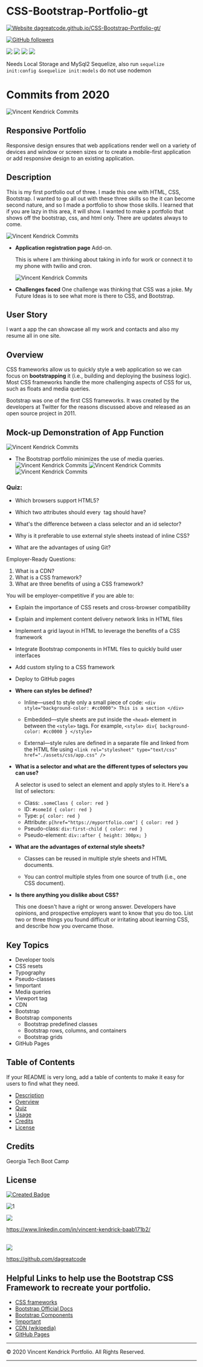 # CSS-Bootstrap-Portfolio-gt

<!-- https://dagreatcode.github.io/CSS-Bootstrap-Portfolio-gt/ -->

[![Website dagreatcode.github.io/CSS-Bootstrap-Portfolio-gt/](https://img.shields.io/website-up-down-green-red/https/dagreatcode.github.io/CSS-Bootstrap-Portfolio-gt/.svg)](https://dagreatcode.github.io/CSS-Bootstrap-Portfolio-gt/)


[![GitHub followers](https://img.shields.io/github/followers/dagreatcode.svg?style=social&label=Follow&maxAge=2592000)](https://github.com/dagreatcode?tab=followers)

<img src="https://img.shields.io/badge/html5%20-%23E34F26.svg?&style=for-the-badge&logo=html5&logoColor=white"/>
<img src="https://img.shields.io/badge/css3%20-%231572B6.svg?&style=for-the-badge&logo=css3&logoColor=white"/>
<img src="https://img.shields.io/badge/bootstrap%20-%23563D7C.svg?&style=for-the-badge&logo=bootstrap&logoColor=white"/>
<img src="https://img.shields.io/badge/git%20-%23F05033.svg?&style=for-the-badge&logo=git&logoColor=white"/>

Needs Local Storage and MySql2 Sequelize, also run `​sequelize init:config &sequelize init:models` do not use nodemon 


<!-- [![GitHub followers](https://img.shields.io/badge/javascript%20-%23323330.svg?&style=for-the-badge&logo=javascript&logoColor=%23F7DF1E)](https://www.javascript.com/) -->

# Commits from 2020

![Vincent Kendrick Commits](./assets/Images/GitHubActivity.png)

## Responsive Portfolio

Responsive design ensures that web applications render well on a variety of devices and window or screen sizes or to create a mobile-first application or add responsive design to an existing application.

## Description

This is my first portfolio out of three. I made this one with HTML, CSS, Bootstrap. I wanted to go all out with these three skills so the it can become second nature, and so I made a portfolio to show those skills. I learned that if you are lazy in this area, it will show. I wanted to make a portfolio that shows off the bootstrap, css, and html only. There are updates always to come.

![Vincent Kendrick Commits](./assets/Images/Screen1.png)


- **Application registration page**
  Add-on.

  This is where I am thinking about taking in info for work or connect it to my phone with twilio and cron.

  ![Vincent Kendrick Commits](./assets/Images/Screen3.png)


- **Challenges faced**
  One challenge was thinking that CSS was a joke. 
  My Future Ideas is to see what more is there to CSS, and Bootstrap.



## User Story

I want a app the can showcase all my work and contacts and also my resume all in one site.

## Overview

CSS frameworks allow us to quickly style a web application so we can focus on **bootstrapping** it (i.e., building and deploying the business logic). Most CSS frameworks handle the more challenging aspects of CSS for us, such as floats and media queries.

Bootstrap was one of the first CSS frameworks. It was created by the developers at Twitter for the reasons discussed above and released as an open source project in 2011.
## Mock-up Demonstration of App Function

![Vincent Kendrick Commits](./assets/Images/Screen4.png)

- The Bootstrap portfolio minimizes the use of media queries.
![Vincent Kendrick Commits](./assets/Images/Screen2.png)
![Vincent Kendrick Commits](./assets/Images/Screen5.png)
![Vincent Kendrick Commits](./assets/Images/Screen6.png)


### Quiz:

- Which browsers support HTML5?

- Which two attributes should every <img> tag should have?

- What's the difference between a class selector and an id selector?

- Why is it preferable to use external style sheets instead of inline CSS?

- What are the advantages of using Git?

Employer-Ready Questions:

1. What is a CDN?
2. What is a CSS framework?
3. What are three benefits of using a CSS framework?

You will be employer-competitive if you are able to:

- Explain the importance of CSS resets and cross-browser compatibility
- Explain and implement content delivery network links in HTML files
- Implement a grid layout in HTML to leverage the benefits of a CSS framework
- Integrate Bootstrap components in HTML files to quickly build user interfaces
- Add custom styling to a CSS framework
- Deploy to GitHub pages

- **Where can styles be defined?**

  - Inline&mdash;used to style only a small piece of code: `<div style="background-color: #cc0000"> This is a section </div>`

  - Embedded&mdash;style sheets are put inside the `<head>` element in between the `<style>` tags. For example, `<style> div{ background-color: #cc0000 } </style>`

  - External&mdash;style rules are defined in a separate file and linked from the HTML file using `<link rel="stylesheet" type="text/css" href="./assets/css/app.css" />`

- **What is a selector and what are the different types of selectors you can use?**

  A selector is used to select an element and apply styles to it. Here's a list of selectors:

  - Class: `.someClass { color: red }`
  - ID: `#someId { color: red }`
  - Type: `p{ color: red }`
  - Attribute: `p[href="https://myportfolio.com"] { color: red }`
  - Pseudo-class: `div:first-child { color: red }`
  - Pseudo-element: `div::after { height: 300px; }`

- **What are the advantages of external style sheets?**

  - Classes can be reused in multiple style sheets and HTML documents.

  - You can control multiple styles from one source of truth (i.e., one CSS document).

- **Is there anything you dislike about CSS?**

  This one doesn't have a right or wrong answer. Developers have opinions, and prospective employers want to know that you do too. List two or three things you found difficult or irritating about learning CSS, and describe how you overcame those.

## Key Topics

- Developer tools
- CSS resets
- Typography
- Pseudo-classes
- !important
- Media queries
- Viewport tag
- CDN
- Bootstrap
- Bootstrap components
  - Bootstrap predefined classes
  - Bootstrap rows, columns, and containers
  - Bootstrap grids
- GitHub Pages

## Table of Contents

If your README is very long, add a table of contents to make it easy for users to find what they need.

- [Description](#description)
- [Overview](#overview)
- [Quiz](#Quiz)
- [Usage](#usage)
- [Credits](#credits)
- [License](#license)





## Credits

Georgia Tech Boot Camp

## License

[![Created Badge](https://badges.pufler.dev/created/puf17640/git-badges)](https://badges.pufler.dev/)

<!-- [![MIT license](https://img.shields.io/badge/License-MIT-blue.svg)](https://lbesson.mit-license.org/) -->

![1](https://github-readme-stats.vercel.app/api/top-langs/?username=dagreatcode&theme=blue-green)

<img src="https://img.shields.io/badge/linkedin%20-%230077B5.svg?&style=for-the-badge&logo=linkedin&logoColor=white"/>

https://www.linkedin.com/in/vincent-kendrick-baab171b2/

</br>

<img src="https://img.shields.io/badge/github%20-%23121011.svg?&style=for-the-badge&logo=github&logoColor=white"/>

https://github.com/dagreatcode

<!-- Badges aren't _necessary_, per se, but they demonstrate street cred. Badges let other developers know that you know what you're doing. Check out the badges hosted by [shields.io](https://shields.io/). You may not understand what they all represent now, but you will in time. -->


## Helpful Links to help use the Bootstrap CSS Framework to recreate your portfolio.

- [CSS frameworks](https://en.wikipedia.org/wiki/CSS_framework)
- [Bootstrap Official Docs](https://getbootstrap.com/)
- [Bootstrap Components](https://getbootstrap.com/docs/4.3/components/alerts/)
- [!important](https://developer.mozilla.org/en-US/docs/Web/CSS/Specificity)
- [CDN (wikipedia)](https://en.wikipedia.org/wiki/Content_delivery_network)
- [GitHub Pages](https://pages.github.com/)

---

© 2020 Vincent Kendrick Portfolio. All Rights Reserved.

---
